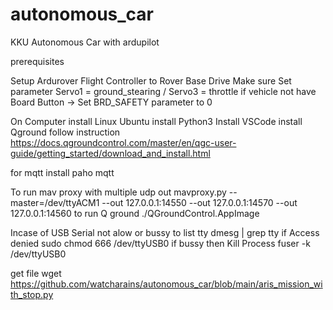 # autonomous_car
KKU Autonomous Car with ardupilot

prerequisites

Setup Ardurover Flight Controller to Rover Base Drive
Make sure Set parameter Servo1 = ground_stearing / Servo3 = throttle 
if vehicle not have Board Button -> Set BRD_SAFETY parameter to 0 

On Computer
install Linux Ubuntu
install Python3
Install VSCode
install Qground follow instruction  https://docs.qgroundcontrol.com/master/en/qgc-user-guide/getting_started/download_and_install.html

for mqtt install paho mqtt

To run mav proxy with multiple udp out
mavproxy.py --master=/dev/ttyACM1 --out 127.0.0.1:14550 --out 127.0.0.1:14570 --out 127.0.0.1:14560
to run Q ground
./QGroundControl.AppImage

Incase of USB Serial not alow or bussy
to list tty
dmesg | grep tty
if Access denied
sudo chmod 666 /dev/ttyUSB0
if bussy then Kill Process
fuser -k /dev/ttyUSB0

get file 
wget https://github.com/watcharains/autonomous_car/blob/main/aris_mission_with_stop.py
